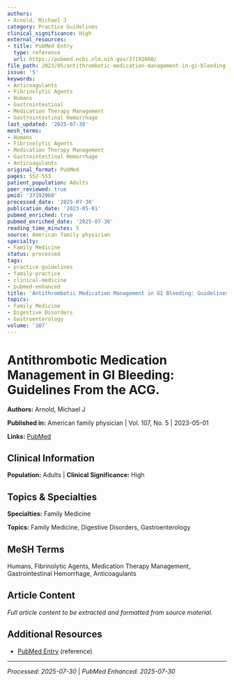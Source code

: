 ```yaml
---
authors:
- Arnold, Michael J
category: Practice Guidelines
clinical_significance: High
external_resources:
- title: PubMed Entry
  type: reference
  url: https://pubmed.ncbi.nlm.nih.gov/37192060/
file_path: 2023/05/antithrombotic-medication-management-in-gi-bleeding-guidelin.md
issue: '5'
keywords:
- Anticoagulants
- Fibrinolytic Agents
- Humans
- Gastrointestinal
- Medication Therapy Management
- Gastrointestinal Hemorrhage
last_updated: '2025-07-30'
mesh_terms:
- Humans
- Fibrinolytic Agents
- Medication Therapy Management
- Gastrointestinal Hemorrhage
- Anticoagulants
original_format: PubMed
pages: 552-553
patient_population: Adults
peer_reviewed: true
pmid: '37192060'
processed_date: '2025-07-30'
publication_date: '2023-05-01'
pubmed_enriched: true
pubmed_enriched_date: '2025-07-30'
reading_time_minutes: 5
source: American family physician
specialty:
- Family Medicine
status: processed
tags:
- practice-guidelines
- family-practice
- clinical-medicine
- pubmed-enhanced
title: 'Antithrombotic Medication Management in GI Bleeding: Guidelines From the ACG.'
topics:
- Family Medicine
- Digestive Disorders
- Gastroenterology
volume: '107'
---
```


# Antithrombotic Medication Management in GI Bleeding: Guidelines From the ACG.

**Authors:** Arnold, Michael J

**Published in:** American family physician | Vol. 107, No. 5 | 2023-05-01

**Links:** [PubMed](https://pubmed.ncbi.nlm.nih.gov/37192060/)

## Clinical Information

**Population:** Adults | **Clinical Significance:** High

## Topics & Specialties

**Specialties:** Family Medicine

**Topics:** Family Medicine, Digestive Disorders, Gastroenterology

## MeSH Terms

Humans, Fibrinolytic Agents, Medication Therapy Management, Gastrointestinal Hemorrhage, Anticoagulants

## Article Content

*Full article content to be extracted and formatted from source material.*

## Additional Resources

- [PubMed Entry](https://pubmed.ncbi.nlm.nih.gov/37192060/) (reference)

---

*Processed: 2025-07-30* | *PubMed Enhanced: 2025-07-30*
